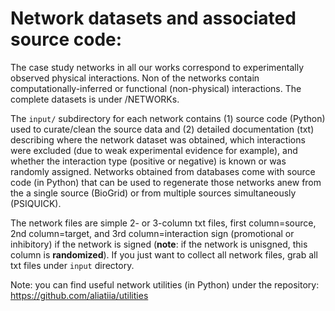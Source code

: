 # Network datasets and associated source code:

The case study networks in all our works correspond to experimentally observed physical interactions. Non of the networks contain computationally-inferred or functional (non-physical) interactions. The complete datasets is under /NETWORKs. 

The `input/` subdirectory for each network contains (1) source code (Python) used to curate/clean the source data and (2) detailed documentation (txt) describing where the network dataset was obtained, which interactions were excluded (due to weak experimental evidence for example), and whether the interaction type (positive or negative) is known or was randomly assigned. Networks obtained from databases come with source code (in Python) that can be used to regenerate those networks anew from the a single source (BioGrid) or from multiple sources simultaneously (PSIQUICK).

The network files are simple 2- or 3-column txt files, first column=source, 2nd column=target, and 3rd column=interaction sign (promotional or inhibitory) if the network is signed (**note**: if the network is unisgned, this column is **randomized**). If you just want to collect all network files, grab all txt files under `input` directory. 

Note: you can find useful network utilities (in Python) under the repository: https://github.com/aliatiia/utilities 
